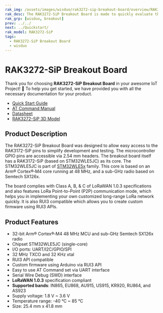 ```yaml
---
rak_img: /assets/images/wisduo/rak3272-sip-breakout-board/overview/RAK3272-SiP-Breakout_home.png
rak_desc: The RAK3272-SiP Breakout Board is made to quickly evaluate the RAK3272-SiP module. The form factor board allows access to most GPIOs. 
rak_grp: [wisduo, breakout]
prev: ../../
next: ../Quickstart/
rak_model: RAK3272-SiP
tags:
  - RAK3272-SiP Breakout Board
  - wisduo
---
```


# RAK3272-SiP Breakout Board

Thank you for choosing **RAK3272-SiP Breakout Board** in your awesome IoT Project! 🎉 To help you get started, we have provided you with all the necessary documentation for your product.

* [Quick Start Guide](/Product-Categories/WisDuo/RAK3272-SiP-Breakout-Board/Quickstart/)
* [AT Command Manual](/Product-Categories/WisDuo/RAK3272-SiP-Breakout-Board/AT-Command-Manual/)
* [Datasheet](/Product-Categories/WisDuo/RAK3272-SiP-Breakout-Board/Datasheet/)
* [RAK3272-SiP 3D Model](https://downloads.rakwireless.com/3D_File/WisDuo/3D_RAK3272_SiP.stp)



## Product Description

The RAK3272-SiP Breakout Board was designed to allow easy access to the RAK3172-SiP pins to simplify development and testing. The microcontroller GPIO pins are accessible via 2.54&nbsp;mm headers. The breakout board itself has a RAK3172-SiP (based on STM32WLE5JC) as its core. The STM32WLE5JC is part of [STM32WLE5x](https://www.st.com/en/microcontrollers-microprocessors/stm32wlex.html) family. This core is based on an Arm® Cortex®‐M4 core running at 48&nbsp;MHz, and a sub-GHz radio based on Semtech SX126x. 

The board complies with Class A, B, & C of LoRaWAN 1.0.3 specifications and also features LoRa Point-to-Point (P2P) communication mode, which helps you in implementing your own customized long-range LoRa network quickly. It is also RUI3 compatible which allows you to create custom firmware using RUI3 APIs.

## Product Features

- 32-bit Arm® Cortex®‐M4 48&nbsp;MHz MCU and sub-GHz Semtech SX126x radio
- Chipset STM32WLE5JC (single-core)
- I/O ports: UART/I2C/GPIO/SPI
- 32 MHz&nbsp;TXCO and 32&nbsp;KHz xtal
- RUI3 API compatible
- Custom firmware using Arduino via RUI3 API
- Easy to use AT Command set via UART interface
- Serial Wire Debug (SWD) interface
- **LoRaWAN 1.0.3** specification compliant
- **Supported bands**: IN865, EU868, AU915, US915, KR920, RU864, and AS923
- Supply voltage: 1.8&nbsp;V ~ 3.6&nbsp;V
- Temperature range: -40&nbsp;°C ~ 85&nbsp;°C
- Size: 25.4&nbsp;mm x 41.8&nbsp;mm